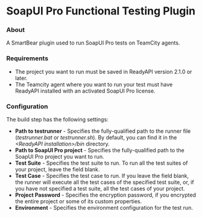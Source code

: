 # SoapUI Pro Functional Testing Plugin

### About

A SmartBear plugin used to run SoapUI Pro tests on TeamCity agents. 

### Requirements

* The project you want to run must be saved in ReadyAPI version 2.1.0 or later.
* The Teamcity agent where you want to run your test must have ReadyAPI installed with an activated SoapUI Pro license.

### Configuration

The build step has the following settings:  
	
* **Path to testrunner** - Specifies the fully-qualified path to the runner file (*testrunner.bat* or *testrunner.sh*). By default, you can find it in the *&lt;ReadyAPI installation&gt;/bin* directory.
* **Path to SoapUI Pro project** -  Specifies the fully-qualified path to the SoapUI Pro project you want to run.
* **Test Suite** - Specifies the test suite to run. To run all the test suites of your project, leave the field blank.
* **Test Case** - Specifies the test case to run. If you leave the field blank, the runner will execute all the test cases of the specified test suite, or, if you have not specified a test suite, all the test cases of your project.
* **Project Password** - Specifies the encryption password, if you encrypted the entire project or some of its custom properties.
* **Environment** - Specifies the environment configuration for the test run.
